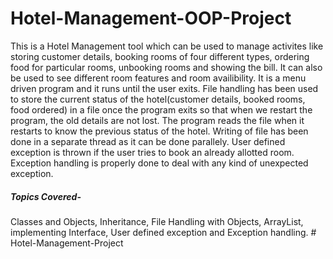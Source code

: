 # Hotel-Management-OOP-Project

This is a Hotel Management tool which can be used to manage
activites like storing customer details, booking rooms of four different types, ordering food
for particular rooms, unbooking rooms and showing the bill. It can also be used to see
different room features and room availibility. It is a menu driven program and it runs until
the user exits. File handling has been used to store the current status of the
hotel(customer details, booked rooms, food ordered) in a file once the program exits so
that when we restart the program, the old details are not lost. The program reads the file
when it restarts to know the previous status of the hotel. Writing of file has been done in a
separate thread as it can be done parallely. User defined exception is thrown if the user
tries to book an already allotted room. Exception handling is properly done to deal with any
kind of unexpected exception.
##### Topics Covered-  
Classes and Objects, Inheritance, File Handling with Objects, ArrayList, implementing
Interface, User defined exception and Exception handling.
#   H o t e l - M a n a g e m e n t - P r o j e c t  
 